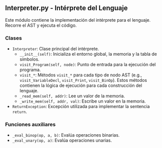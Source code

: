 ## Interpreter.py - Intérprete del Lenguaje

Este módulo contiene la implementación del intérprete para el lenguaje.  Recorre el AST y ejecuta el código.

### Clases

*   `Interpreter`: Clase principal del intérprete.
    *   `__init__(self)`: Inicializa el entorno global, la memoria y la tabla de símbolos.
    *   `visit_Program(self, node)`:  Punto de entrada para la ejecución del programa.
    *   `visit_*`: Métodos `visit_*` para cada tipo de nodo AST (e.g., `visit_VariableDecl`, `visit_Print`, `visit_BinOp`).  Estos métodos contienen la lógica de ejecución para cada construcción del lenguaje.
    *   `_read_mem(self, addr)`: Lee un valor de la memoria.
    *   `_write_mem(self, addr, val)`: Escribe un valor en la memoria.
*   `ReturnException`:  Excepción utilizada para implementar la sentencia `return`.

### Funciones auxiliares

*   `_eval_binop(op, a, b)`:  Evalúa operaciones binarias.
*   `_eval_unary(op, a)`: Evalúa operaciones unarias.